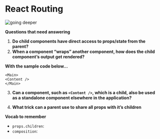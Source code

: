 # React Routing

![going deeper](https://media.giphy.com/media/iFxXouCf76ZencqIRP/giphy.gif)

**Questions that need answering**

1. **Do child components have direct access to props/state from the parent?**
2. **When a component “wraps” another component, how does the child component’s output get rendered?**

**With the sample code below...**

```
<Main>
<Content />
</Main>
```

3. **Can a component, such as `<Content />`, which is a child, also be used as a standalone component elsewhere in the application?**

4. **What trick can a parent use to share all props with it’s children**


**Vocab to remember**

- `props.children`:
- `composition`:
